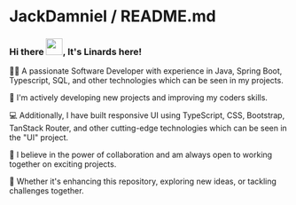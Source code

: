 # JackDamniel / README.md
### Hi there <img src="https://raw.githubusercontent.com/MartinHeinz/MartinHeinz/master/wave.gif" width="30px">, It's Linards here!

👨‍💻 A passionate Software Developer with experience in Java, Spring Boot, Typescript, SQL, and other technologies which can be seen in my projects.

🚀 I'm actively developing new projects and improving my coders skills.

💻 Additionally, I have built responsive UI using TypeScript, CSS, Bootstrap, TanStack Router, and other cutting-edge technologies which can be seen in the "UI" project.

🤝 I believe in the power of collaboration and am always open to working together on exciting projects. 

🌟 Whether it's enhancing this repository, exploring new ideas, or tackling challenges together. 
   



